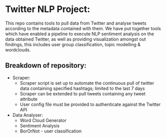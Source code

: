 # Twitter NLP Project:

This repo contains tools to pull data from Twitter and analyse tweets according to the metadata contained with them. We have put together tools which have enabled a pipeline to execute NLP sentiment analysis on the data obtained Twitter, as well as providing visualization amongst out findings, this includes user group classification, topic modelling & wordclouds.


## Breakdown of repository:

- Scraper:
  - Scraper script is set up to automate the continuous pull of twitter data containing specified hashtags; limited to the last 7 days
  - Scraper can be extended to pull tweets containing any tweet attribute
  - User config file must be provided to authenticate against the Twitter API
- Data Analyser:
  - Word Cloud Generator
  - Sentiment Analysis
  - BorOrNot - user classification
